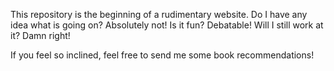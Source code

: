This repository is the beginning of a rudimentary website. Do I have any idea what is going on? Absolutely not! Is it fun? Debatable! Will I still work at it? Damn right!

If you feel so inclined, feel free to send me some book recommendations!
